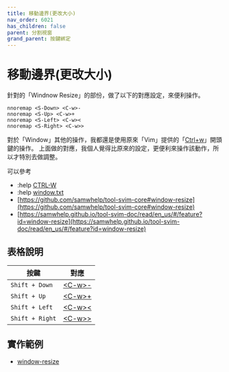 ```yaml
---
title: 移動邊界(更改大小)
nav_order: 6021
has_children: false
parent: 分割視窗
grand_parent: 按鍵綁定
---
```



# 移動邊界(更改大小)

針對的「Windnow Resize」的部份，做了以下的對應設定，來便利操作。


``` vim
nnoremap <S-Down> <C-w>-
nnoremap <S-Up> <C-w>+
nnoremap <S-Left> <C-w><
nnoremap <S-Right> <C-w>>
```


對於「Window」其他的操作，我都還是使用原來「Vim」提供的「[Ctrl+w](https://vimhelp.org/index.txt.html#CTRL-W)」開頭鍵的操作。
上面做的對應，我個人覺得比原來的設定，更便利來操作該動作，所以才特別去做調整。

可以參考

* :help [CTRL-W](https://vimhelp.org/index.txt.html#CTRL-W)
* :help [window.txt](https://vimhelp.org/windows.txt.html)
* [https://github.com/samwhelp/tool-svim-core#window-resize](https://github.com/samwhelp/tool-svim-core#window-resize)
* [https://samwhelp.github.io/tool-svim-doc/read/en_us/#/feature?id=window-resize](https://samwhelp.github.io/tool-svim-doc/read/en_us/#/feature?id=window-resize)


## 表格說明

| 按鍵 | 對應 |
| --- | --- |
| `Shift + Down` | [&lt;C-w&gt;-](https://vimhelp.org/windows.txt.html#CTRL-W_-) |
| `Shift + Up` | [&lt;C-w&gt;+](https://vimhelp.org/windows.txt.html#CTRL-W_+) |
| `Shift + Left` | [&lt;C-w&gt;<](https://vimhelp.org/windows.txt.html#CTRL-W_<) |
| `Shift + Right` | [&lt;C-w&gt;>](https://vimhelp.org/windows.txt.html#CTRL-W_>) |


## 實作範例

* [window-resize](https://github.com/samwhelp/note-about-vim/tree/gh-pages/_demo/adjustment/keybind/window-resize)
